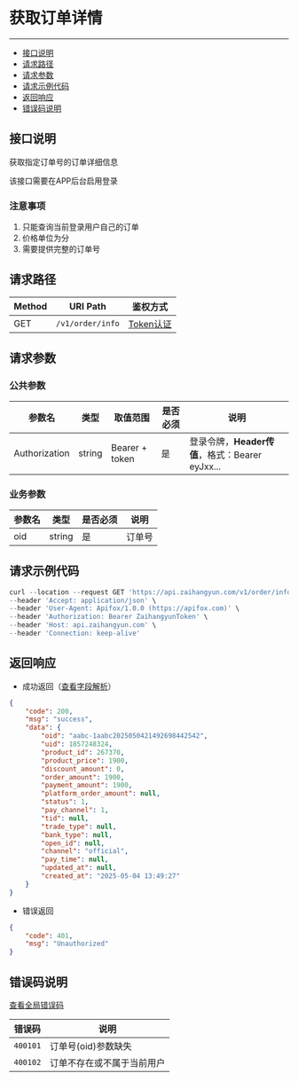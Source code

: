 # 获取订单详情

---
- [接口说明](#section-1)
- [请求路径](#section-2)
- [请求参数](#section-3)
- [请求示例代码](#section-4)
- [返回响应](#section-5)
- [错误码说明](#section-6)

<a name="section-1"></a>
## 接口说明

获取指定订单号的订单详细信息

该接口需要在APP后台启用登录

### 注意事项

1. 只能查询当前登录用户自己的订单
2. 价格单位为分
3. 需要提供完整的订单号

<a name="section-2"></a>
## 请求路径

| Method | URI Path | 鉴权方式 |
| -- | -- | -- |
| GET | `/v1/order/info` | [Token认证](/{{route}}/{{version}}/intro#section-4) |

<a name="section-3"></a>
## 请求参数

### 公共参数
| 参数名 | 类型 | 取值范围 | 是否必须 | 说明 |
| -- | -- | -- | -- | -- |
| Authorization | string | Bearer + token | 是 | 登录令牌，**Header传值**，格式：Bearer eyJxx... |

### 业务参数
| 参数名 | 类型 | 是否必须 | 说明 |
| -- | -- | -- | -- |
| oid | string | 是 | 订单号 |

<a name="section-4"></a>
## 请求示例代码

```javascript
curl --location --request GET 'https://api.zaihangyun.com/v1/order/info?oid=aabc-12025050421492698442542' \
--header 'Accept: application/json' \
--header 'User-Agent: Apifox/1.0.0 (https://apifox.com)' \
--header 'Authorization: Bearer ZaihangyunToken' \
--header 'Host: api.zaihangyun.com' \
--header 'Connection: keep-alive'
```

<a name="section-5"></a>
## 返回响应

- 成功返回（[查看字段解析](/{{route}}/{{version}}/struct#section-2)）

```json
{
    "code": 200,
    "msg": "success",
    "data": {
        "oid": "aabc-1aabc2025050421492698442542",
        "uid": 1857248324,
        "product_id": 267370,
        "product_price": 1900,
        "discount_amount": 0,
        "order_amount": 1900,
        "payment_amount": 1900,
        "platform_order_amount": null,
        "status": 1,
        "pay_channel": 1,
        "tid": null,
        "trade_type": null,
        "bank_type": null,
        "open_id": null,
        "channel": "official",
        "pay_time": null,
        "updated_at": null,
        "created_at": "2025-05-04 13:49:27"
    }
}
```

- 错误返回

```json
{
    "code": 401,
    "msg": "Unauthorized"
}
```


<a name="section-6"></a>
## 错误码说明

[查看全局错误码](/{{route}}/{{version}}/code#section-2)

| 错误码 | 说明 |
| -- | -- |
| `400101` | 订单号(oid)参数缺失 |
| `400102` | 订单不存在或不属于当前用户 |